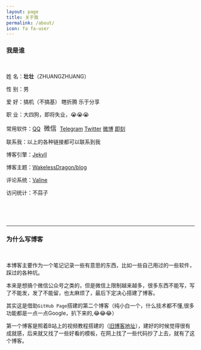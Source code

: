 ```yaml
---
layout: page
title: 关于我
permalink: /about/
icon: fa fa-user
---
```

### 我是谁

<br/>

姓     名：**壮壮**（ZHUANGZHUANG）

性     别：男

爱     好：搞机（不搞基） 瞎折腾  乐于分享

职     业：大四狗，即将失业，😭😭😭

常用软件：[QQ](mqq://im/chat?chat_type=wpa&uin=2474745326&version=1&src_type=web)  <a class="btn btn-pop">微信</a> [Telegram](https://t.me/YDZ123456) [Twitter](https://twitter.com/YRJYJQ) [微博](https://m.weibo.cn/u/5367293800) [即刻](http://m.okjike.com/user/657C65E4-3417-4DEE-9965-71A22265973A)  

联系我：以上的各种链接都可以联系到我

博客引擎：[Jekyll](https://jekyllrb.com/)

博客主题：[WakelessDragon/blog](https://github.com/WakelessDragon/blog)

评论系统：[Valine](https://valine.js.org/)

访问统计：不蒜子

<br/><br/><br/>







---

### 为什么写博客

<br/>

本博客主要作为一个笔记记录一些有意思的东西，比如一些自己用过的一些软件，踩过的各种坑。

本来是想搞个微信公众号之类的，但是微信上限制越来越多，很多东西不能写，写了不能发，发了不能留，也太麻烦了，最后下定决心搭建了博客。

其实这是借助`GitHub Page`搭建的第二个博客（纯小白一个，什么技术都不懂,很多功能都是一点一点Google，扒下来的,😂😂😂）

第一个博客是照着B站上的视频教程搭建的（[旧博客地址](https://ydzydzydz.github.io)），建好的时候觉得很有成就感，后来就又找了一些好看的模板，在网上找了一些代码抄了上去，就有了这个博客。

<br/><br/><br/><br/>


<script src="//code.jquery.com/jquery-1.11.1.min.js"></script>


  <div class="pop">
    <img src='https://ydzydzydz.github.io/images/weixin.png' />
    <span class="btn close"></span>
  </div>


<style>

.btn{
  display: inner-block;
  padding: 5px;
  border-radius: 1px;
  cursor: pointer;
  font-size: 17px;
}
.pop{
  width: 200px;
  height: 200px;
  position: absolute;
  top: 50%;
  left: 50%;
  transform:  translate(-50%,-50%);
  display: none;
  padding: 10px;
}

img {
    width: 200px;
}

</style>


<script>
var pop = $('.pop');
$('.btn-pop').on('click', function(e){
  e.stopPropagation();  
  pop.show();
});

$('.close').on('click', function(){
  pop.hide();
});
$(document).click(function(e){
  if(!pop.is(e.target) && pop.has(e.target).length === 0){
    pop.hide();
  }
});
</script>

